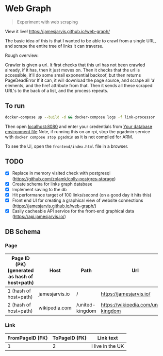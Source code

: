 # Web Graph

> Experiment with web scraping

View it live! <https://jamesjarvis.github.io/web-graph/>

The basic idea of this is that I wanted to be able to crawl from a single URL, and scrape the entire tree of links it can traverse.

Rough overview:

Crawler is given a url.
It first checks that this url has not been crawled already, if it has, then it just moves on.
Then it checks that the url is accessible, it'll do some small exponential backoof, but then returns PageDeadError
If it can, it will download the page source, and scrape all 'a' elements, and the href attribute from that.
Then it sends all these scraped URL's to the back of a list, and the process repeats.

## To run

```bash
docker-compose up --build -d && docker-compose logs -f link-processor
```

Then open <localhost:8080> and enter your credentials from [Your database environment file](./database.env.example)
Note, if running this on an rpi, stop the pgadmin service with `docker compose stop pgadmin` as it is not compiled for ARM.

To see the UI, open the `frontend/index.html` file in a browser.

## TODO

- [x] Replace in memory visited check with postgresql (<https://github.com/zolamk/colly-postgres-storage>)
- [x] Create schema for links graph database
- [x] Implement saving to the db
- [x] Hit performance target of 100 links/second (on a good day it hits this)
- [x] Front end UI for creating a graphical view of website connections (<https://jamesjarvis.github.io/web-graph/>)
- [x] Easily cacheable API service for the front-end graphical data (<https://api.jamesjarvis.io/>)

## DB Schema

### Page

| Page ID (PK) (generated as hash of host+path) | Host           | Path            | Url                                  |
| --------------------------------------------- | -------------- | --------------- | ------------------------------------ |
| 1 (hash of host+path)                         | jamesjarvis.io | /               | https://jamesjarvis.io/              |
| 2 (hash of host+path)                         | wikipedia.com  | /united-kingdom | https://wikipedia.com/united-kingdom |

### Link

| FromPageID (FK) | ToPageID (FK) | Link text        |
| --------------- | ------------- | ---------------- |
| 1               | 2             | I live in the UK |

